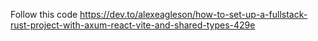 Follow this code https://dev.to/alexeagleson/how-to-set-up-a-fullstack-rust-project-with-axum-react-vite-and-shared-types-429e

